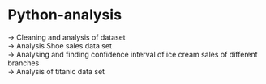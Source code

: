 # Python-analysis
-> Cleaning and analysis of dataset                                                
-> Analysis Shoe sales data set                                                   
-> Analysing and finding confidence interval of ice cream sales of different branches                       
-> Analysis of titanic data set
